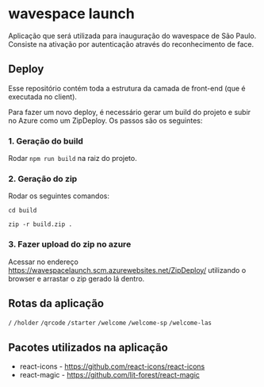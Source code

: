 # wavespace launch

Aplicação que será utilizada para inauguração do wavespace de São Paulo. Consiste na ativação por autenticação através do reconhecimento de face.

## Deploy

Esse repositório contém toda a estrutura da camada de front-end (que é executada no client).

Para fazer um novo deploy, é necessário gerar um build do projeto e subir no Azure como um ZipDeploy. Os passos são os seguintes:

### 1. Geração do build

Rodar ```npm run build``` na raiz do projeto.

### 2. Geração do zip

Rodar os seguintes comandos:
  
```cd build``` 

```zip -r build.zip .```

### 3. Fazer upload do zip no azure

Acessar no endereço https://wavespacelaunch.scm.azurewebsites.net/ZipDeploy/ utilizando o browser e arrastar o zip gerado lá dentro.

## Rotas da aplicação

```/``` ```/holder``` ```/qrcode``` ```/starter``` ```/welcome``` ```/welcome-sp``` ```/welcome-las```

## Pacotes utilizados na aplicação

* react-icons - https://github.com/react-icons/react-icons
* react-magic - https://github.com/lit-forest/react-magic